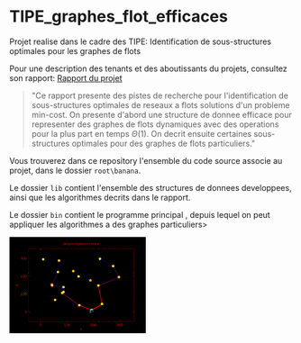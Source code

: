 # TIPE_graphes_flot_efficaces
Projet realise dans le cadre des TIPE: Identification de sous-structures optimales pour les graphes de flots 

Pour une description des tenants et des aboutissants du projets, consultez son rapport: [Rapport du projet](https://github.com/Soonies/TIPE_graphes_flot_efficaces/blob/master/Rapport/Rapport_JOACHIM_Julien.pdf)
>"Ce rapport presente des pistes de recherche pour l'identification de sous-structures
optimales de reseaux a flots solutions d'un probleme min-cost. On presente d'abord une
structure de donnee efficace pour representer des graphes de flots dynamiques avec des
operations pour la plus part en temps  $\Theta ( 1)$. On decrit ensuite certaines sous-structures 
optimales pour des graphes de flots particuliers."

Vous trouverez dans ce repository l'ensemble du code source associe au projet, dans le dossier ```root\banana```.

Le dossier ``lib`` contient l'ensemble des structures de donnees developpees, ainsi que les algorithmes decrits dans le rapport.

Le dossier ``bin`` contient le programme principal , depuis lequel on peut appliquer les algorithmes a des graphes particuliers>

<img src="Images/peu%20de%20variabilite%203.png" width="48%"/>
